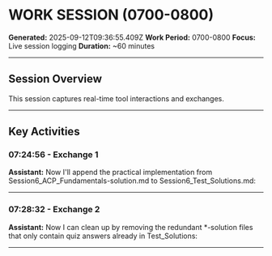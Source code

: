 # WORK SESSION (0700-0800)

**Generated:** 2025-09-12T09:36:55.409Z
**Work Period:** 0700-0800
**Focus:** Live session logging
**Duration:** ~60 minutes

---

## Session Overview

This session captures real-time tool interactions and exchanges.

---

## Key Activities

### 07:24:56 - Exchange 1

**Assistant:** Now I'll append the practical implementation from Session6_ACP_Fundamentals-solution.md to Session6_Test_Solutions.md:

---

### 07:28:32 - Exchange 2

**Assistant:** Now I can clean up by removing the redundant *-solution files that only contain quiz answers already in Test_Solutions:

---

